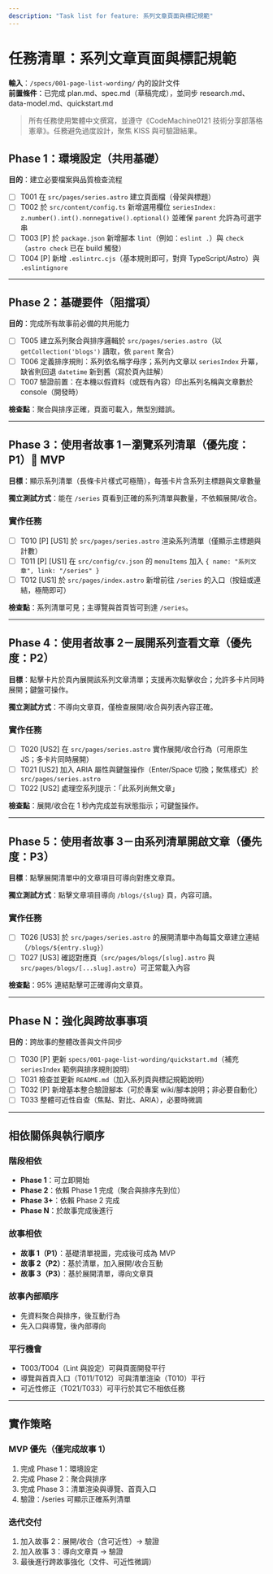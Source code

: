 ```yaml
---
description: "Task list for feature: 系列文章頁面與標記規範"
---
```


# 任務清單：系列文章頁面與標記規範

**輸入**：`/specs/001-page-list-wording/` 內的設計文件  
**前置條件**：已完成 plan.md、spec.md（草稿完成），並同步 research.md、data-model.md、quickstart.md

> 所有任務使用繁體中文撰寫，並遵守《CodeMachine0121 技術分享部落格憲章》。任務避免過度設計，聚焦 KISS 與可驗證結果。

## Phase 1：環境設定（共用基礎）

**目的**：建立必要檔案與品質檢查流程

- [ ] T001 在 `src/pages/series.astro` 建立頁面檔（骨架與標題）
- [ ] T002 於 `src/content/config.ts` 新增選用欄位 `seriesIndex: z.number().int().nonnegative().optional()` 並確保 `parent` 允許為可選字串
- [ ] T003 [P] 於 `package.json` 新增腳本 `lint`（例如：`eslint .`）與 `check`（`astro check` 已在 build 觸發）
- [ ] T004 [P] 新增 `.eslintrc.cjs`（基本規則即可，對齊 TypeScript/Astro）與 `.eslintignore`

---

## Phase 2：基礎要件（阻擋項）

**目的**：完成所有故事前必備的共用能力

- [ ] T005 建立系列聚合與排序邏輯於 `src/pages/series.astro`（以 `getCollection('blogs')` 讀取，依 `parent` 聚合）
- [ ] T006 定義排序規則：系列依名稱字母序；系列內文章以 `seriesIndex` 升冪，缺省則回退 `datetime` 新到舊（寫於頁內註解）
- [ ] T007 驗證前置：在本機以假資料（或既有內容）印出系列名稱與文章數於 console（開發時）

**檢查點**：聚合與排序正確，頁面可載入，無型別錯誤。

---

## Phase 3：使用者故事 1－瀏覽系列清單（優先度：P1）🎯 MVP

**目標**：顯示系列清單（長條卡片樣式可極簡），每張卡片含系列主標題與文章數量

**獨立測試方式**：能在 `/series` 頁看到正確的系列清單與數量，不依賴展開/收合。

### 實作任務

- [ ] T010 [P] [US1] 於 `src/pages/series.astro` 渲染系列清單（僅顯示主標題與計數）
- [ ] T011 [P] [US1] 在 `src/config/cv.json` 的 `menuItems` 加入 `{ name: "系列文章", link: "/series" }`
- [ ] T012 [US1] 於 `src/pages/index.astro` 新增前往 `/series` 的入口（按鈕或連結，極簡即可）

**檢查點**：系列清單可見；主導覽與首頁皆可到達 `/series`。

---

## Phase 4：使用者故事 2－展開系列查看文章（優先度：P2）

**目標**：點擊卡片於頁內展開該系列文章清單；支援再次點擊收合；允許多卡片同時展開；鍵盤可操作。

**獨立測試方式**：不導向文章頁，僅檢查展開/收合與列表內容正確。

### 實作任務

- [ ] T020 [US2] 在 `src/pages/series.astro` 實作展開/收合行為（可用原生 JS；多卡片同時展開）
- [ ] T021 [US2] 加入 ARIA 屬性與鍵盤操作（Enter/Space 切換；聚焦樣式）於 `src/pages/series.astro`
- [ ] T022 [US2] 處理空系列提示：「此系列尚無文章」

**檢查點**：展開/收合在 1 秒內完成並有狀態指示；可鍵盤操作。

---

## Phase 5：使用者故事 3－由系列清單開啟文章（優先度：P3）

**目標**：點擊展開清單中的文章項目可導向對應文章頁。

**獨立測試方式**：點擊文章項目導向 `/blogs/{slug}` 頁，內容可讀。

### 實作任務

- [ ] T026 [US3] 於 `src/pages/series.astro` 的展開清單中為每篇文章建立連結（`/blogs/${entry.slug}`）
- [ ] T027 [US3] 確認對應頁（`src/pages/blogs/[slug].astro` 與 `src/pages/blogs/[...slug].astro`）可正常載入內容

**檢查點**：95% 連結點擊可正確導向文章頁。

---

## Phase N：強化與跨故事事項

**目的**：跨故事的整體改善與文件同步

- [ ] T030 [P] 更新 `specs/001-page-list-wording/quickstart.md`（補充 `seriesIndex` 範例與排序規則說明）
- [ ] T031 檢查並更新 `README.md`（加入系列頁與標記規範說明）
- [ ] T032 [P] 新增基本整合驗證腳本（可於專案 wiki/腳本說明；非必要自動化）
- [ ] T033 整體可近性自查（焦點、對比、ARIA），必要時微調

---

## 相依關係與執行順序

### 階段相依

- **Phase 1**：可立即開始
- **Phase 2**：依賴 Phase 1 完成（聚合與排序先到位）
- **Phase 3+**：依賴 Phase 2 完成
- **Phase N**：於故事完成後進行

### 故事相依

- **故事 1（P1）**：基礎清單視圖，完成後可成為 MVP
- **故事 2（P2）**：基於清單，加入展開/收合互動
- **故事 3（P3）**：基於展開清單，導向文章頁

### 故事內部順序

- 先資料聚合與排序，後互動行為
- 先入口與導覽，後內部導向

### 平行機會

- T003/T004（Lint 與設定）可與頁面開發平行
- 導覽與首頁入口（T011/T012）可與清單渲染（T010）平行
- 可近性修正（T021/T033）可平行於其它不相依任務

---

## 實作策略

### MVP 優先（僅完成故事 1）

1. 完成 Phase 1：環境設定  
2. 完成 Phase 2：聚合與排序  
3. 完成 Phase 3：清單渲染與導覽、首頁入口  
4. 驗證：/series 可顯示正確系列清單

### 迭代交付

1. 加入故事 2：展開/收合（含可近性）→ 驗證  
2. 加入故事 3：導向文章頁 → 驗證  
3. 最後進行跨故事強化（文件、可近性微調）
